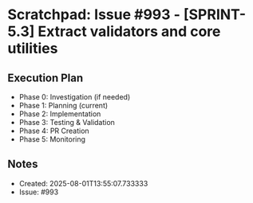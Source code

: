 # Scratchpad: Issue #993 - [SPRINT-5.3] Extract validators and core utilities

## Execution Plan
- Phase 0: Investigation (if needed)
- Phase 1: Planning (current)
- Phase 2: Implementation
- Phase 3: Testing & Validation
- Phase 4: PR Creation
- Phase 5: Monitoring

## Notes
- Created: 2025-08-01T13:55:07.733333
- Issue: #993
